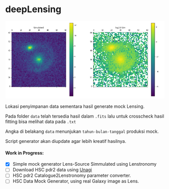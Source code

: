 # deepLensing

![alt text](./assets/coverLens.png "Simmulated Lens")

Lokasi penyimpanan data sementara hasil generate mock Lensing.

Pada folder `data` telah tersedia hasil dalam `.fits` lalu untuk crosscheck hasil fitting bisa melihat data pada `.txt`

Angka di belakang `data` menunjukan `tahun-bulan-tanggal` produksi mock.

Script generator akan diupdate agar lebih kreatif hasilnya.


#### Work in Progress:
- [x] Simple mock generator Lens-Source Simmulated using Lenstronomy
- [ ] Download HSC pdr2 data using [Unagi](https://github.com/dr-guangtou/unagi)
- [ ] HSC pdr2 Catalogue2Lenstronomy parameter converter.
- [ ] HSC Data Mock Generator, using real Galaxy image as Lens.
